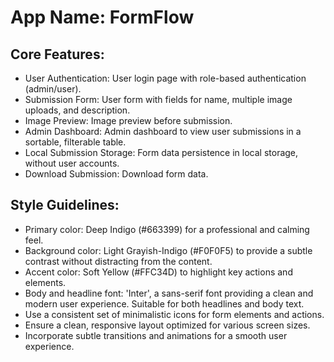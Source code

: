 # **App Name**: FormFlow

## Core Features:

- User Authentication: User login page with role-based authentication (admin/user).
- Submission Form: User form with fields for name, multiple image uploads, and description.
- Image Preview: Image preview before submission.
- Admin Dashboard: Admin dashboard to view user submissions in a sortable, filterable table.
- Local Submission Storage: Form data persistence in local storage, without user accounts.
- Download Submission: Download form data.

## Style Guidelines:

- Primary color: Deep Indigo (#663399) for a professional and calming feel.
- Background color: Light Grayish-Indigo (#F0F0F5) to provide a subtle contrast without distracting from the content.
- Accent color: Soft Yellow (#FFC34D) to highlight key actions and elements.
- Body and headline font: 'Inter', a sans-serif font providing a clean and modern user experience. Suitable for both headlines and body text.
- Use a consistent set of minimalistic icons for form elements and actions.
- Ensure a clean, responsive layout optimized for various screen sizes.
- Incorporate subtle transitions and animations for a smooth user experience.